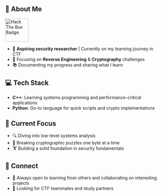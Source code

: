 ## 🌱 About Me 
<p align="left">
  <a href="https://app.hackthebox.com/profile/2316199"><img src="https://www.hackthebox.com/badge/image/2316199" alt="Hack The Box Badge" height="75"/></a>
</p>

- 🔰 **Aspiring security researcher** | Currently on my learning journey in CTF
- 🔐 Focusing on **Reverse Engineering** & **Cryptography** challenges
- 📚 Documenting my progress and sharing what I learn

## 💻 Tech Stack
- **C++**: Learning systems programming and performance-critical applications
- **Python**: Go-to language for quick scripts and crypto implementations

## 🧠 Current Focus
- 🔍 Diving into low-level systems analysis
- 🧩 Breaking cryptographic puzzles one byte at a time
- 🏋️ Building a solid foundation in security fundamentals

## 🤝 Connect
- 💬 Always open to learning from others and collaborating on interesting projects
- 🌟 Looking for CTF teammates and study partners
